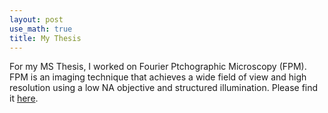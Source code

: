 ```yaml
---
layout: post
use_math: true
title: My Thesis
---
```


For my MS Thesis, I worked on Fourier Ptchographic Microscopy (FPM). FPM is an imaging technique that achieves a wide field of view and high resolution using a low NA objective and structured illumination. Please find it <a href="https://drive.google.com/file/d/1Tw95obu_oJoG6ifgBMoLjCZYElQvLa_b/view?usp=sharing" rel="noreferrer">here</a>.
